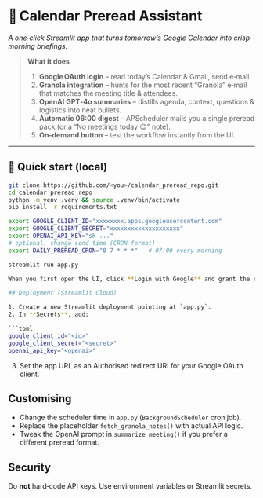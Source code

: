 # 📆 Calendar Preread Assistant

*A one‑click Streamlit app that turns tomorrow’s Google Calendar into crisp morning briefings.*

> **What it does**
> 1. **Google OAuth login** – read today’s Calendar & Gmail, send e‑mail.
> 2. **Granola integration** – hunts for the most recent “Granola” e‑mail that matches the meeting title & attendees.
> 3. **OpenAI GPT‑4o summaries** – distills agenda, context, questions & logistics into neat bullets.
> 4. **Automatic 06:00 digest** – APScheduler mails you a single preread pack (or a “No meetings today 😊” note).
> 5. **On‑demand button** – test the workflow instantly from the UI.

---

## 🚀 Quick start (local)

```bash
git clone https://github.com/<you>/calendar_preread_repo.git
cd calendar_preread_repo
python -m venv .venv && source .venv/bin/activate
pip install -r requirements.txt

export GOOGLE_CLIENT_ID="xxxxxxxx.apps.googleusercontent.com"
export GOOGLE_CLIENT_SECRET="xxxxxxxxxxxxxxxxxxxx"
export OPENAI_API_KEY="sk-..."
# optional: change send time (CRON format)
export DAILY_PREREAD_CRON="0 7 * * *"   # 07:00 every morning

streamlit run app.py

When you first open the UI, click **Login with Google** and grant the requested read‑only & send scopes.

## Deployment (Streamlit Cloud)

1. Create a new Streamlit deployment pointing at `app.py`.
2. In **Secrets**, add:

```toml
google_client_id="<id>"
google_client_secret="<secret>"
openai_api_key="<openai>"
```

3. Set the app URL as an Authorised redirect URI for your Google OAuth client.

## Customising

* Change the scheduler time in `app.py` (`BackgroundScheduler` cron job).
* Replace the placeholder `fetch_granola_notes()` with actual API logic.
* Tweak the OpenAI prompt in `summarize_meeting()` if you prefer a different preread format.

## Security

Do **not** hard‑code API keys. Use environment variables or Streamlit secrets.
